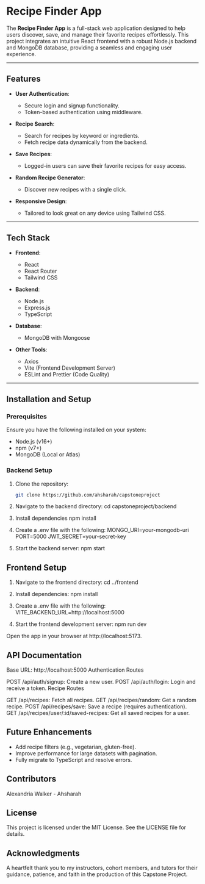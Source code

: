 # Recipe Finder App

The **Recipe Finder App** is a full-stack web application designed to help users discover, save, and manage their favorite recipes effortlessly. This project integrates an intuitive React frontend with a robust Node.js backend and MongoDB database, providing a seamless and engaging user experience.

---

## Features

- **User Authentication**:
  - Secure login and signup functionality.
  - Token-based authentication using middleware.

- **Recipe Search**:
  - Search for recipes by keyword or ingredients.
  - Fetch recipe data dynamically from the backend.

- **Save Recipes**:
  - Logged-in users can save their favorite recipes for easy access.

- **Random Recipe Generator**:
  - Discover new recipes with a single click.

- **Responsive Design**:
  - Tailored to look great on any device using Tailwind CSS.

---

## Tech Stack

- **Frontend**:
  - React
  - React Router
  - Tailwind CSS

- **Backend**:
  - Node.js
  - Express.js
  - TypeScript

- **Database**:
  - MongoDB with Mongoose

- **Other Tools**:
  - Axios
  - Vite (Frontend Development Server)
  - ESLint and Prettier (Code Quality)

---

## Installation and Setup

### Prerequisites

Ensure you have the following installed on your system:
- Node.js (v16+)
- npm (v7+)
- MongoDB (Local or Atlas)

### Backend Setup

1. Clone the repository:
   ```bash
   git clone https://github.com/ahsharah/capstoneproject


2. Navigate to the backend directory:
cd capstoneproject/backend


3. Install dependencies 
npm install

4. Create a .env file with the following:
MONGO_URI=your-mongodb-uri
PORT=5000
JWT_SECRET=your-secret-key

5. Start the backend server:
npm start

  ## Frontend Setup

1. Navigate to the frontend directory:
cd ../frontend

2. Install dependencies:
npm install

3. Create a .env file with the following:
VITE_BACKEND_URL=http://localhost:5000

4. Start the frontend development server:
npm run dev

Open the app in your browser at http://localhost:5173.

## API Documentation

Base URL: http://localhost:5000
Authentication Routes

POST /api/auth/signup: Create a new user.
POST /api/auth/login: Login and receive a token.
Recipe Routes

GET /api/recipes: Fetch all recipes.
GET /api/recipes/random: Get a random recipe.
POST /api/recipes/save: Save a recipe (requires authentication).
GET /api/recipes/user/:id/saved-recipes: Get all saved recipes for a user.

## Future Enhancements

  - Add recipe filters (e.g., vegetarian, gluten-free).
  - Improve performance for large datasets with pagination.
  - Fully migrate to TypeScript and resolve errors.


## Contributors

Alexandria Walker - Ahsharah

## License

This project is licensed under the MIT License. See the LICENSE file for details.


## Acknowledgments

A heartfelt thank you to my instructors, cohort members, and tutors for their guidance, patience, and faith in the production of this Capstone Project.


